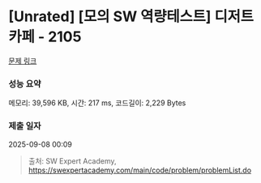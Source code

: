 # [Unrated] [모의 SW 역량테스트] 디저트 카페 - 2105 

[문제 링크](https://swexpertacademy.com/main/code/problem/problemDetail.do?contestProbId=AV5VwAr6APYDFAWu) 

### 성능 요약

메모리: 39,596 KB, 시간: 217 ms, 코드길이: 2,229 Bytes

### 제출 일자

2025-09-08 00:09



> 출처: SW Expert Academy, https://swexpertacademy.com/main/code/problem/problemList.do